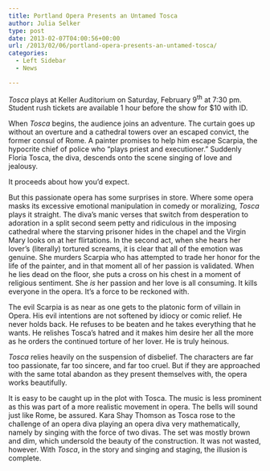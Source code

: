```yaml
---
title: Portland Opera Presents an Untamed Tosca
author: Julia Selker
type: post
date: 2013-02-07T04:00:56+00:00
url: /2013/02/06/portland-opera-presents-an-untamed-tosca/
categories:
  - Left Sidebar
  - News

---
```

_Tosca_ plays at Keller Auditorium on Saturday, February 9<sup>th</sup> at 7:30 pm. Student rush tickets are available 1 hour before the show for $10 with ID.

When _Tosca_ begins, the audience joins an adventure. The curtain goes up without an overture and a cathedral towers over an escaped convict, the former consul of Rome. A painter promises to help him escape Scarpia, the hypocrite chief of police who “plays priest and executioner.” Suddenly Floria Tosca, the diva, descends onto the scene singing of love and jealousy.

It proceeds about how you’d expect.

But this passionate opera has some surprises in store. Where some opera masks its excessive emotional manipulation in comedy or moralizing, _Tosca_ plays it straight. The diva’s manic verses that switch from desperation to adoration in a split second seem petty and ridiculous in the imposing cathedral where the starving prisoner hides in the chapel and the Virgin Mary looks on at her flirtations. In the second act, when she hears her lover’s (literally) tortured screams, it is clear that all of the emotion was genuine. She murders Scarpia who has attempted to trade her honor for the life of the painter, and in that moment all of her passion is validated. When he lies dead on the floor, she puts a cross on his chest in a moment of religious sentiment. She _is_ her passion and her love is all consuming. It kills everyone in the opera. It’s a force to be reckoned with.

The evil Scarpia is as near as one gets to the platonic form of villain in Opera. His evil intentions are not softened by idiocy or comic relief. He never holds back. He refuses to be beaten and he takes everything that he wants. He relishes Tosca’s hatred and it makes him desire her all the more as he orders the continued torture of her lover. He is truly heinous.

_Tosca_ relies heavily on the suspension of disbelief. The characters are far too passionate, far too sincere, and far too cruel. But if they are approached with the same total abandon as they present themselves with, the opera works beautifully.

It is easy to be caught up in the plot with Tosca. The music is less prominent as this was part of a more realistic movement in opera. The bells will sound just like Rome, be assured. Kara Shay Thomson as Tosca rose to the challenge of an opera diva playing an opera diva very mathematically, namely by singing with the force of two divas. The set was mostly brown and dim, which undersold the beauty of the construction. It was not wasted, however. With _Tosca_, in the story and singing and staging, the illusion is complete.
